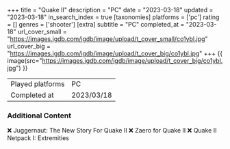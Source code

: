 +++
title = "Quake II"
description = "PC"
date = "2023-03-18"
updated = "2023-03-18"
in_search_index = true
[taxonomies]
platforms = ['pc']
rating = []
genres = ['shooter']
[extra]
subtitle = "PC"
completed_at = "2023-03-18"
url_cover_small = "https://images.igdb.com/igdb/image/upload/t_cover_small/co1ybl.jpg"
url_cover_big = "https://images.igdb.com/igdb/image/upload/t_cover_big/co1ybl.jpg"
+++
{{ image(src="https://images.igdb.com/igdb/image/upload/t_cover_big/co1ybl.jpg") }}

|              |            |
| ------------ | ---------- |
| Played platforms    | PC |
| Completed at | 2023/03/18 |



### Additional Content


❌ Juggernaut: The New Story For Quake II
❌ Zaero for Quake II
❌ Quake II Netpack I: Extremities